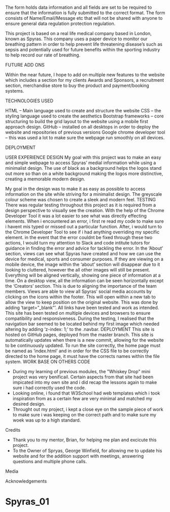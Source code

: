 The form holds data information and all fields are set to be required to ensure that the information is fully submitted to the correct format. The form consists of Name/Email/Message etc that will not be shared with anyone to ensure general data regulation protection regulation.

This project is based on a real life medical company based in London, known as Spyras. This company uses a paper device to monitor our breathing pattern in order to help prevent life threatening disease’s such as sepsis and potentially used for future benefits within the sporting industry to help record our rate of breathing.  

FUTURE ADD ONS 
 
Within the near future, I hope to add on multiple new features to the website which includes a section for my clients Awards and Sponsors, a recruitment section, merchandise store to buy the product and payment/booking systems.

TECHNOLOGIES USED

HTML – Main language used to create and structure the website
CSS – the styling language used to create the aesthetics
Bootstrap frameworks – core structuring to build the grid layout to the website using a mobile first approach design.
GitHub – installed on all desktops in order to deploy the website and repositories of previous versions 
Google chrome developer tool – this was used a lot to make sure the webpage run smoothly on all devices. 

DEPLOYMENT

USER EXPERIENCE DESIGN
My goal with this project was to make an easy and simple webpage to access Spyras’ medial information while using a minimalist design. The use of black as a background helps the logos stand out more so than on a white background making the logos more distinctive, creating a memorable modern design.

My goal in the design was to make it as easy as possible to access information on the site while striving for a minimalist design. The greyscale colour scheme was chosen to create a sleek and modern feel.
TESTING
There was regular testing throughout this project as it is required from a design perspective to visually see the creation. With the help of the Chrome Developer Tool it was a lot easier to see what was directly effecting elements. When i encountered an error, i first re read my code to make sure i havent mis typed or missed out a particular function. After, i would turn to the Chrome Developer Tool to see if i had anything overriding my specific element. in the event that the error couldnt be fixed through these two actions, I would turn my attention to Slack and code intitute tutors for guidance in finding the error and advice for tackling the error.
In the ‘About’ section, views can see what Spyras have created and how we can use the device for medical, sports and consumer purposes. If they are viewing on a mobile device, the image within the ‘about’ section will disappear due to it looking to cluttered, however the all other images will still be present. Everything will be aligned vertically, showing one piece of information at a time. On a desktop view, all the information can be seen horizontally except the ‘Creators’ section. This is due to aligning the importance of the team members.
Views are able to view all Spyras’ social media accounts by clicking on the icons within the footer. This will open within a new tab to allow the view to keep position on the original website. This was done by adding ‘target=”_blank”’. All links have been tested and work as intended.
This site has been tested on multiple devices and browsers to ensure compatibility and responsiveness. During the testing, I realised that the navigation bar seemed to be located behind my first image which needed altering by adding ‘z-index: 1;’ to the .navbar. 
DEPLOYMENT
This site is hosted on GitHub pages, deployed from the master branch. This site is automatically updates when there is a new commit, allowing for the website to be continuously updated. 
To run the site correctly, the home page must be named as ‘index.html’  and in order for the CSS file to be correctly directed to the home page, it must have the corrects names within the file system. 
WORK BASE ON OTHERS CODE
- During my learning of previous modules, the "Whiskey Drop" mini project was very benificail. Certain aspects from that site had been impicated into my own site and i did recap the lessons again to make sure i had correctly used the code. 
- Looking online, i found that W3School had web templates which i took inspiration from as a certain few are very minimal and matched my desired design.
- Throught out my project, i kept a close eye on the sample piece of work to make sure i was keeping on the correct path and to make sure my woek was up to a high standard.

Credits
- Thank you to my mentor, Brian, for helping me plan and excicute this project.
- To the Owner of Spryas, George Winfield, for allowing me to update his website and for the addition support with meetings, answering questions and multiple phone calls.


Media

Acknowledgements
# Spyras_01
